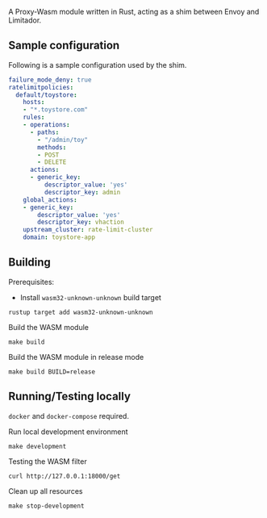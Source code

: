 A Proxy-Wasm module written in Rust, acting as a shim between Envoy and Limitador.

## Sample configuration
Following is a sample configuration used by the shim.

```yaml
failure_mode_deny: true
ratelimitpolicies:
  default/toystore:
    hosts:
    - "*.toystore.com"
    rules:
    - operations:
      - paths:
        - "/admin/toy"
        methods:
        - POST
        - DELETE
      actions:
      - generic_key:
          descriptor_value: 'yes'
          descriptor_key: admin
    global_actions:
    - generic_key:
        descriptor_value: 'yes'
        descriptor_key: vhaction
    upstream_cluster: rate-limit-cluster
    domain: toystore-app
```

## Building

Prerequisites:

* Install `wasm32-unknown-unknown` build target

```
rustup target add wasm32-unknown-unknown
```

Build the WASM module

```
make build
```

Build the WASM module in release mode

```
make build BUILD=release
```

## Running/Testing locally

`docker` and `docker-compose` required.

Run local development environment

```
make development
```

Testing the WASM filter

```
curl http://127.0.0.1:18000/get
```

Clean up all resources

```
make stop-development
```
